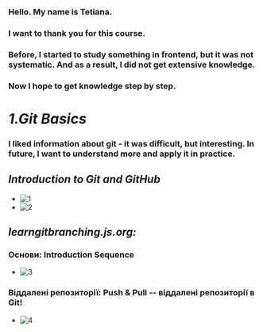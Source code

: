 ### Hello. My name is Tetiana. 
### I  want to thank you for this course. 
### Before, I started to study something in frontend, but it was not systematic. And as a result, I did not get extensive knowledge. 
### Now I hope to get knowledge step by step.
# ***1.Git Basics***
### I liked information about git - it was difficult, but interesting. In future, I want to understand more and apply it in practice.

## *Introduction to Git and GitHub*
 + ![1](../screenshot/1.png)
 + ![2](../screenshot/2.png)
  
## *learngitbranching.js.org:*
### Основи: Introduction Sequence
 + ![3](../screenshot/3.png)

### Віддалені репозиторії: Push & Pull -- віддалені репозиторії в Git!
 + ![4](../screenshot/4.png)